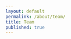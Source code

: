 ```yaml
---
layout: default
permalink: /about/team/
title: Team
published: true
---
```

<div id='content-wrap'>
</div>
